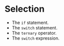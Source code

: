 Selection
=========

- The `if` statement.
- The `switch` statement.
- The `ternary` operator.
- The `switch` expression.
